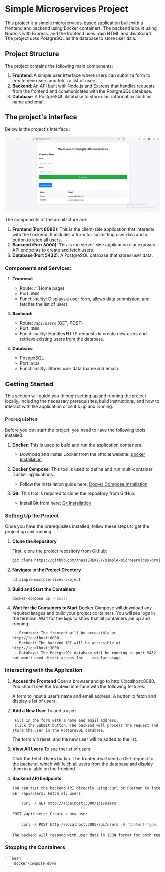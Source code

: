 # Simple Microservices Project

This project is a simple microservices-based application built with a frontend and backend using Docker containers. The backend is built using Node.js with Express, and the frontend uses plain HTML and JavaScript. The project uses PostgreSQL as the database to store user data.

## Project Structure

The project contains the following main components:
1. **Frontend**: A simple user interface where users can submit a form to create new users and fetch a list of users.
2. **Backend**: An API built with Node.js and Express that handles requests from the frontend and communicates with the PostgreSQL database.
3. **Database**: A PostgreSQL database to store user information such as name and email.

## The project's interface

Below is the project's interface :

![Project Interface](assets/Application.png)

The components of the architecture are:
1. **Frontend (Port 8080)**: This is the client-side application that interacts with the backend. It includes a form for submitting user data and a button to fetch all users.
2. **Backend (Port 3000)**: This is the server-side application that exposes API endpoints to create and fetch users.
3. **Database (Port 5432)**: A PostgreSQL database that stores user data.

### Components and Services:

1. **Frontend**:
   - Route: `/` (Home page)
   - Port: `8080`
   - Functionality: Displays a user form, allows data submission, and fetches the list of users.

2. **Backend**:
   - Route: `/api/users` (GET, POST)
   - Port: `3000`
   - Functionality: Handles HTTP requests to create new users and retrieve existing users from the database.

3. **Database**:
   - PostgreSQL
   - Port: `5432`
   - Functionality: Stores user data (name and email).

## Getting Started

This section will guide you through setting up and running the project locally, including the necessary prerequisites, build instructions, and how to interact with the application once it's up and running.

### Prerequisites

Before you can start the project, you need to have the following tools installed:

1. **Docker**: This is used to build and run the application containers.
   - Download and install Docker from the official website: [Docker Installation](https://www.docker.com/get-started)
   
2. **Docker Compose**: This tool is used to define and run multi-container Docker applications.
   - Follow the installation guide here: [Docker Compose Installation](https://docs.docker.com/compose/install/)

3. **Git**: This tool is required to clone the repository from GitHub.
   - Install Git from here: [Git Installation](https://git-scm.com/book/en/v2/Getting-Started-Installing-Git)

### Setting Up the Project

Once you have the prerequisites installed, follow these steps to get the project up and running.

1. **Clone the Repository**

   First, clone the project repository from GitHub:

   ```bash
   git clone https://github.com/AnassEREKYSY/simple-microservices-project.git
   ```

2. **Navigate to the Project Directory**

   ```bash
   cd simple-microservices-project
   ```

3. **Build and Start the Containers**

   ```bash
   docker-compose up --build
   ```

4. **Wait for the Containers to Start**
    Docker Compose will download any required images and build your project containers. You will see logs in the terminal. Wait for the logs to show that all containers are up and running.

        - Frontend: The frontend will be accessible at http://localhost:8080.
        - Backend: The backend API will be accessible at http://localhost:3000.
        - Database: The PostgreSQL database will be running on port 5432 but won't need direct access for    regular usage.

### Interacting with the Application 

1. **Access the Frontend** 
    Open a browser and go to http://localhost:8080. You should see the frontend interface with the following features:

    A form to input a user’s name and email address.
    A button to fetch and display a list of users.

2. **Add a New User** 
    To add a user:

        Fill in the form with a name and email address.
        Click the Submit button. The backend will process the request and store the user in the PostgreSQL database.

    The form will reset, and the new user will be added to the list.

3. **View All Users**
To see the list of users:

    Click the Fetch Users button.
    The frontend will send a GET request to the backend, which will fetch all users from the database and display them in a table on the frontend.

4. **Backend API Endpoints**
    ```bash
    You can test the backend API directly using curl or Postman to interact with the following endpoints:
    GET /api/users: Fetch all users

        curl -X GET http://localhost:3000/api/users

    POST /api/users: Create a new user

        curl -X POST http://localhost:3000/api/users -H "Content-Type: application/json" -d '{"name": "John Doe", "email": "john@example.com"}'

    The backend will respond with user data in JSON format for both requests.
   ```

### Stopping the Containers
    ```bash
        docker-compose down
    ```